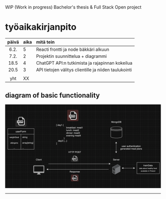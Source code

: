 WIP (Work in progress)
Bachelor's thesis & Full Stack Open project


# työaikakirjanpito

| päivä | aika | mitä tein  |
| :----:|:-----| :-----|
| 6.2.  | 5    | Reacti frontti ja node bäkkäri alkuun |
| 7.2.  | 2    | Projektin suunnittelua + diagrammi |  
| 18.5  | 4    | ChatGPT API:n tutkimista ja rajapinnan kokeilua |
| 20.5  | 3    | API tietojen välitys clientille ja niiden taulukointi |
|  |  |  |
| yht   | XX   |            | 

## diagram of basic functionality
![diagramPicture](https://github.com/TeemuHarinen/RuokaAI/blob/daaf531b879c55fabddb4f0f37da0b264a8b4f2d/assets/SCR-20240207-qcfp.png)

---------------------------------------

